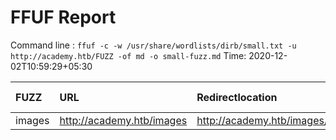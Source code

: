 # FFUF Report

  Command line : `ffuf -c -w /usr/share/wordlists/dirb/small.txt -u http://academy.htb/FUZZ -of md -o small-fuzz.md`
  Time: 2020-12-02T10:59:29&#43;05:30

  | FUZZ | URL | Redirectlocation | Position | Status Code | Content Length | Content Words | Content Lines | ResultFile |
  | :- | :-- | :--------------- | :---- | :------- | :---------- | :------------- | :------------ | :--------- |
  | images | http://academy.htb/images | http://academy.htb/images/ | 425 | 301 | 311 | 20 | 10 |  |
  